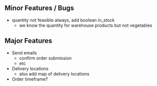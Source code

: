

## Minor Features / Bugs ##

* quantity not feasible always, add boolean in_stock
    * we know the quantity for warehouse products but not vegetables

## Major Features ##

* Send emails
    * confirm order submission
    * etc
* Delivery locations
    * also add map of delivery locations
* Order timeframe?
